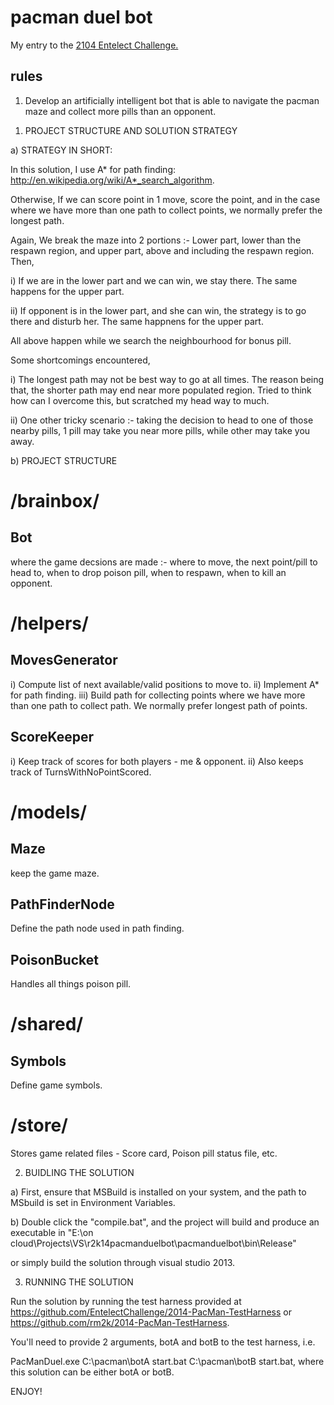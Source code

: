pacman duel bot
===============

My entry to the <a href="http://challenge.entelect.co.za/" target="_blank">2104 Entelect Challenge.</a>


<h2>rules</h2>
<ol>
<li>Develop an artificially intelligent bot that is able to navigate the pacman maze and collect more pills than an opponent.</li>
</ol>

1. PROJECT STRUCTURE AND SOLUTION STRATEGY

a) STRATEGY IN SHORT:

In this solution, I use A* for path finding: http://en.wikipedia.org/wiki/A*_search_algorithm.

Otherwise,
If we can score point in 1 move, score the point, and in the case where we have more than one path to collect points, we normally prefer the longest path.

Again,
We break the maze into 2 portions :- Lower part, lower than the respawn region, and upper part, above and including the respawn region. Then,

i) If we are in the lower part and we can win, we stay there. The same happens for the upper part.

ii) If opponent is in the lower part, and she can win, the strategy is to go there and disturb her. The same happnens for the upper part.

All above happen while we search the neighbourhood for bonus pill.

Some shortcomings encountered,

i) The longest path may not be best way to go at all times. The reason being that, the shorter path may end near more populated region. Tried to think how can I overcome this, but scratched my head way to much.

ii) One other tricky scenario :- taking the decision to head to one of those nearby pills, 1 pill may take you near more pills, while other may take you away.
    

b) PROJECT STRUCTURE

/brainbox/
=================================================================

Bot
----
where the game decsions are made :- where to move, the next point/pill to head to, when to drop poison pill, when to respawn, when to kill an opponent.


/helpers/
=================================================================

MovesGenerator
------
i)   Compute list of next available/valid positions to move to.
ii)  Implement A* for path finding.
iii) Build path for collecting points where we have more than one path to collect path. We normally prefer longest path of points.
 
ScoreKeeper
----------
i)  Keep track of scores for both players - me & opponent.
ii) Also keeps track of TurnsWithNoPointScored.


/models/
=================================================================

Maze
-----
keep the game maze.


PathFinderNode
---------------
Define the path node used in path finding.


PoisonBucket
-------------
Handles all things poison pill.


/shared/
=================================================================

Symbols
--------
Define game symbols.


/store/
=================================================================

Stores game related files - Score card, Poison pill status file, etc.


2. BUIDLING THE SOLUTION

a) First, ensure that MSBuild is installed on your system, and the path to MSbuild is set in Environment Variables.

b) Double click the "compile.bat", and the project will build and produce an executable in "E:\on cloud\Projects\VS\r2k14pacmanduelbot\pacmanduelbot\bin\Release"

or simply build the solution through visual studio 2013.


3. RUNNING THE SOLUTION

 Run the solution by running the test harness provided at https://github.com/EntelectChallenge/2014-PacMan-TestHarness or https://github.com/rm2k/2014-PacMan-TestHarness.

You'll need to provide 2 arguments, botA and botB to the test harness, i.e.

PacManDuel.exe C:\pacman\botA start.bat C:\pacman\botB start.bat, where this solution can be either botA or botB. 

ENJOY!	
